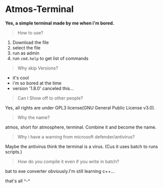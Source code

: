 # Atmos-Terminal
**Yes, a simple terminal made by me when i'm bored.**

> How to use?
1. Download the file
2. select the file
3. run as admin
4. run `cmd.help` to get list of commands


> Why skip Versions?
- it's cool
- i'm so bored at the time
- version '1.8.0' canceled this...


> Can I Show off to other people?

Yes, all rights are under GPL3 license(GNU General Public License v3.0).


> Why the name?

atmos, short for atmosphere, terminal. Combine it and become the name.


> Why i have a warning from microsoft defender/antivirus?

Maybe the antivirus think the terminal is a virus. (Cus it uses batch to runs scripts.)


> How do you compile it even if you write in batch?

bat to exe converter obviously.I'm still learning c++...








that's all ^-^

